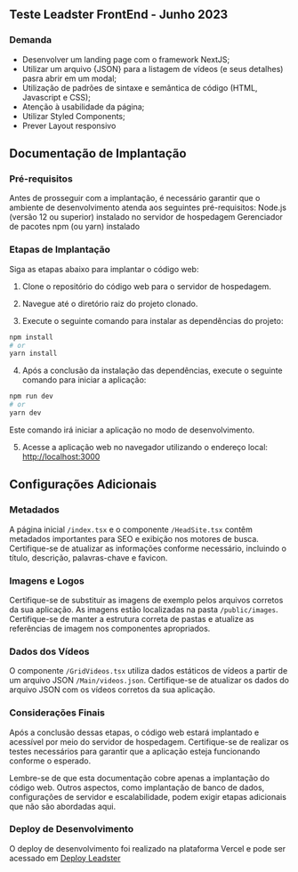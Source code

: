 ## Teste Leadster FrontEnd - Junho 2023

### Demanda
- Desenvolver um landing page com o framework NextJS;
- Utilizar um arquivo {JSON} para a listagem de vídeos (e seus detalhes) pasra abrir em um modal;
- Utilização de padrões de sintaxe e semântica de código (HTML, Javascript e CSS);
- Atenção à usabilidade da página;
- Utilizar Styled Components;
- Prever Layout responsivo

## Documentação de Implantação

### Pré-requisitos
Antes de prosseguir com a implantação, é necessário garantir que o ambiente de desenvolvimento atenda aos seguintes pré-requisitos:
Node.js (versão 12 ou superior) instalado no servidor de hospedagem
Gerenciador de pacotes npm (ou yarn) instalado

### Etapas de Implantação
Siga as etapas abaixo para implantar o código web:

1. Clone o repositório do código web para o servidor de hospedagem.

2. Navegue até o diretório raiz do projeto clonado.

3. Execute o seguinte comando para instalar as dependências do projeto:
```bash
npm install
# or
yarn install
```

4. Após a conclusão da instalação das dependências, execute o seguinte comando para iniciar a aplicação:
```bash
npm run dev
# or
yarn dev
```
Este comando irá iniciar a aplicação no modo de desenvolvimento.

5. Acesse a aplicação web no navegador utilizando o endereço local: 
[http://localhost:3000](http://localhost:3000)

## Configurações Adicionais

### Metadados
A página inicial `/index.tsx` e o componente `/HeadSite.tsx` contêm metadados importantes para SEO e exibição nos motores de busca. Certifique-se de atualizar as informações conforme necessário, incluindo o título, descrição, palavras-chave e favicon.

### Imagens e Logos
Certifique-se de substituir as imagens de exemplo pelos arquivos corretos da sua aplicação. As imagens estão localizadas na pasta `/public/images`. Certifique-se de manter a estrutura correta de pastas e atualize as referências de imagem nos componentes apropriados.

### Dados dos Vídeos
O componente `/GridVideos.tsx` utiliza dados estáticos de vídeos a partir de um arquivo JSON `/Main/videos.json`. Certifique-se de atualizar os dados do arquivo JSON com os vídeos corretos da sua aplicação.

### Considerações Finais
Após a conclusão dessas etapas, o código web estará implantado e acessível por meio do servidor de hospedagem. Certifique-se de realizar os testes necessários para garantir que a aplicação esteja funcionando conforme o esperado.

Lembre-se de que esta documentação cobre apenas a implantação do código web. Outros aspectos, como implantação de banco de dados, configurações de servidor e escalabilidade, podem exigir etapas adicionais que não são abordadas aqui.

### Deploy de Desenvolvimento
O deploy de desenvolvimento foi realizado na plataforma Vercel e pode ser acessado em [Deploy Leadster](https://leadster-alpha.vercel.app/) 



